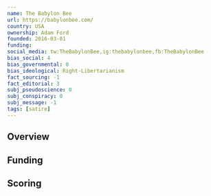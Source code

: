 ```yaml
---
name: The Babylon Bee
url: https://babylonbee.com/
country: USA
ownership: Adam Ford
founded: 2016-03-01
funding:
social_media: tw:TheBabylonBee,ig:thebabylonbee,fb:TheBabylonBee
bias_social: 4
bias_governmental: 0
bias_ideological: Right-Libertarianism
fact_sourcing: -1
fact_editorial: 3
subj_pseudoscience: 0
subj_conspiracy: 0
subj_message: -1
tags: [satire]
---
```


## Overview

## Funding

## Scoring
